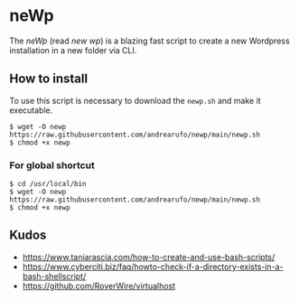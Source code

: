 # neWp

The *neWp* (read _new wp_) is a blazing fast script to create a new Wordpress installation in a new folder via CLI.

## How to install

To use this script is necessary to download the `newp.sh` and make it executable.

```
$ wget -O newp https://raw.githubusercontent.com/andrearufo/newp/main/newp.sh
$ chmod +x newp
```

### For global shortcut

```
$ cd /usr/local/bin
$ wget -O newp https://raw.githubusercontent.com/andrearufo/newp/main/newp.sh
$ chmod +x newp
```

## Kudos

- https://www.taniarascia.com/how-to-create-and-use-bash-scripts/
- https://www.cyberciti.biz/faq/howto-check-if-a-directory-exists-in-a-bash-shellscript/
- https://github.com/RoverWire/virtualhost
